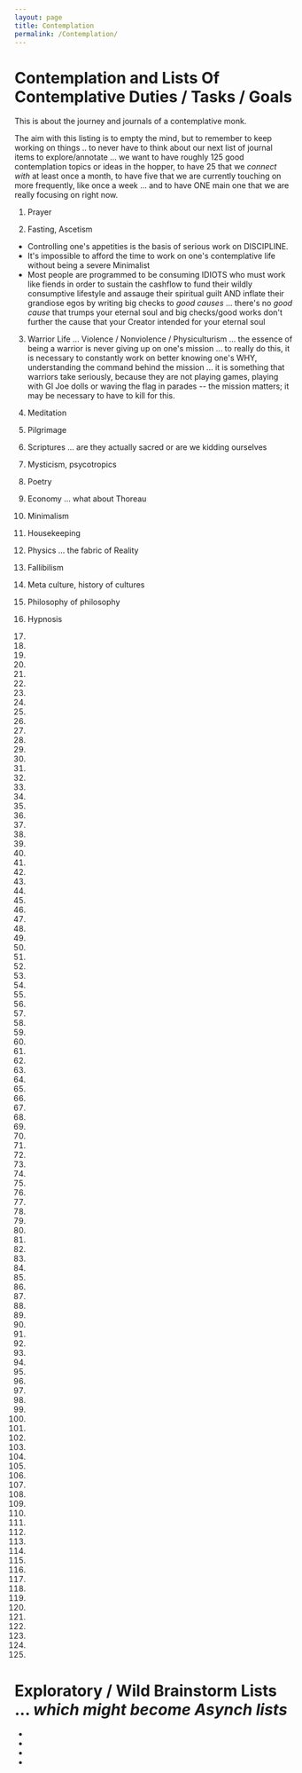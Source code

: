 ```yaml
---
layout: page
title: Contemplation
permalink: /Contemplation/
---
```



# Contemplation and Lists Of Contemplative Duties / Tasks / Goals

This is about the journey and journals of a contemplative monk.  

The aim with this listing is to empty the mind, but to remember to keep working on things .. to never have to think about our next list of journal items to explore/annotate ... we want to have roughly 125 good contemplation topics or ideas in the hopper, to have 25 that we *connect with* at least once a month, to have five that we are currently touching on more frequently, like once a week ... and to have ONE main one that we are really focusing on right now.

1) Prayer

2) Fasting, Ascetism

* Controlling one's appetities is the basis of serious work on DISCIPLINE.
* It's impossible to afford the time to work on one's contemplative life without being a severe Minimalist
* Most people are programmed to be consuming IDIOTS who must work like fiends in order to sustain the cashflow to fund their wildly consumptive lifestyle and assauge their spiritual guilt AND inflate their grandiose egos by writing big checks to *good causes* ... there's no *good cause* that trumps your eternal soul and big checks/good works don't further the cause that your Creator intended for your eternal soul

3) Warrior Life ... Violence / Nonviolence / Physiculturism ... the essence of being a warrior is never giving up on one's mission ... to really do this, it is necessary to constantly work on better knowing one's WHY, understanding the command behind the mission ... it is something that warriors take seriously, because they are not playing games, playing with GI Joe dolls or waving the flag in parades -- the mission matters; it may be necessary to have to kill for this.

2) Meditation

5) Pilgrimage

6) Scriptures ... are they actually sacred or are we kidding ourselves

7) Mysticism, psycotropics 

8) Poetry

9) Economy ... what about Thoreau

10) Minimalism

11) Housekeeping

12) Physics ... the fabric of Reality

13) Fallibilism

14) Meta culture, history of cultures

15) Philosophy of philosophy

16) Hypnosis

17) 

18)

19)

20)

21)

22) 

23)

24) 

25)

26)

27)

28)

29)

30)

31)

32) 

33)

34) 

35)

36)

37)

38)

39)

40)

41)

42) 

43)

44) 

45)

46)

47)

48)

49)

50)

51)

52) 

53)

54) 

55)

56)

57)

58)

59)

60)

61)

62) 

63)

64) 

65)

66)

67)

68)

69)

70)

71)

72) 

73)

74) 

75)

76)

77)

78)

79)

80)

81)

82) 

83)

84) 

85)

86)

87)

88)

89)

90)

91)

92) 

93)

94) 

95)

96)

97)

98)

99)

100)

101)

102) 

103)

104) 

105)

106)

107)

108)

109)

110)

111)

112) 

113)

114) 

115)

116)

117)

118)

119)

120)

121)

122)

123)

124)

125)

# Exploratory / Wild Brainstorm Lists ... *which might become Asynch lists*


* 

* 

* 

* 

